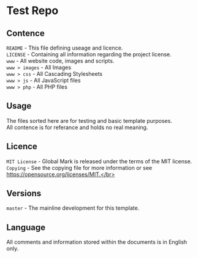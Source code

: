 # Test Repo

## Contence
`README` - This file defining useage and licence.</br>
`LICENSE` - Containing all information regarding the project license.</br>
`www` - All website code, images and scripts.</br>
`www > images` - All Images</br>
`www > css` - All Cascading Stylesheets</br>
`www > js` - All JavaScript files</br>
`www > php` - All PHP files</br>

## Usage
The files sorted here are for testing and basic template purposes.</br>
All contence is for referance and holds no real meaning.</br>

## Licence
`MIT License` - Global Mark is released under the terms of the MIT license.</br>
`Copying` - See the copying file for more information or see https://opensource.org/licenses/MIT.</br>

## Versions
`master` - The mainline development for this template.

## Language 
All comments and information stored within the documents is in English only.

